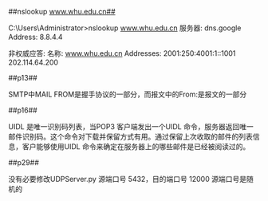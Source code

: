 ##nslookup www.whu.edu.cn##

C:\Users\Administrator>nslookup www.whu.edu.cn
服务器:  dns.google
Address:  8.8.4.4

非权威应答:
名称:    www.whu.edu.cn
Addresses:  2001:250:4001:1::1001
          202.114.64.200




##p13##

SMTP中MAIL FROM是握手协议的一部分，而报文中的From:是报文的一部分

##p16##

UIDL 是唯一识别码列表，当POP3 客户端发出一个UIDL 命令，服务器返回唯一邮件识别码。这个命令对下载并保留方式有用。通过保留上次收取的邮件的列表信息，客户能够使用UIDL 命令来确定在服务器上的哪些邮件是已经被阅读过的。

##p29##

没有必要修改UDPServer.py
源端口号 5432，目的端口号 12000
源端口号是随机的
